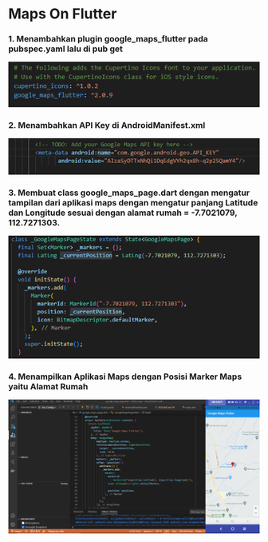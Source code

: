 # Maps On Flutter

### 1. Menambahkan plugin google_maps_flutter pada pubspec.yaml lalu di pub get
![Screenshot hello_world](images/4.PNG)

### 2. Menambahkan API Key di AndroidManifest.xml
![Screenshot hello_world](images/1.PNG)

### 3. Membuat class google_maps_page.dart dengan mengatur tampilan dari aplikasi maps dengan mengatur panjang Latitude dan Longitude sesuai dengan alamat rumah = -7.7021079, 112.7271303. 
![Screenshot hello_world](images/2.PNG)

### 4. Menampilkan Aplikasi Maps dengan Posisi Marker Maps yaitu Alamat Rumah
![Screenshot hello_world](images/3.PNG)

